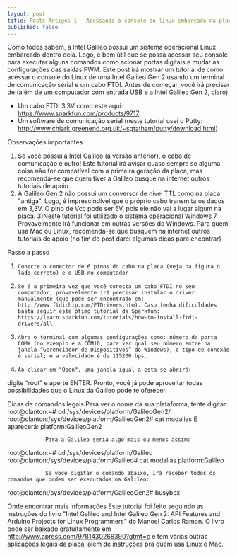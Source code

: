 ```yaml
---
layout: post
title: Posts Antigos 1 - Acessando o console do linux embarcado na placa Intel Galileo Gen 2
published: false
---
```

Como todos sabem, a Intel Galileo possui um sistema operacional Linux embarcado dentro dela. Logo, é bem útil que se possa acessar seu console para executar alguns comandos como acionar portas digitais e mudar as configurações das saídas PWM. Este post irá mostrar um tutorial de como acessar o console do Linux de uma Intel Galileo Gen 2 usando um terminal de comunicação serial e um cabo FTDI. Antes de começar, você irá precisar de:(além de um computador com entrada USB e a Intel Galileo Gen 2, claro)

- Um cabo FTDI 3,3V como este aqui: https://www.sparkfun.com/products/9717
- Um software de comunicação serial (neste tutorial usei o Putty: http://www.chiark.greenend.org.uk/~sgtatham/putty/download.html)

Observações importantes
1) Se você possui a Intel Galileo (a versão anterior), o cabo de comunicação é outro! Este tutorial irá avisar quase sempre se alguma coisa não for compatível com a primeira geração da placa, mas recomenda-se que quem tiver a Galileo busque na internet outros tutoriais de apoio.
2) A Galileo Gen 2 não possui um conversor de nível TTL como na placa "antiga". Logo, é imprescindível que o próprio cabo transmita os dados em 3,3V. O pino de Vcc pode ser 5V, pois ele não vai a lugar algum na placa.
3)Neste tutorial foi utilizado o sistema operacional Windows 7. Provavelmente irá funcionar em outras versões do Windows. Para quem usa Mac ou Linux, recomenda-se que busquem na internet outros tutoriais de apoio (no fim do post darei algumas dicas para encontrar)

Passo a passo

1)     Conecte o conector de 6 pinos do cabo na placa (veja na figura o lado correto) e o USB no computador



2)     Se é a primeira vez que você conecta um cabo FTDI no seu computador, provavelmente irá precisar instalar o driver manualmente (que pode ser encontrado em: http://www.ftdichip.com/FTDrivers.htm). Caso tenha dificuldades basta seguir este ótimo tutorial da Sparkfun: https://learn.sparkfun.com/tutorials/how-to-install-ftdi-drivers/all

3)     Abra o terminal com algumas configurações como: número da porta COMX (no exemplo é a COM10, para ver qual seu número entre na janela “Gerenciador de Dispositivos” do Windows); o tipo de conexão é serial; e a velocidade é de 115200 bps.




4)     Ao clicar em "Open", uma janela igual a esta se abrirá:




digite “root” e aperte ENTER. Pronto, você já pode aproveitar todas possibilidades que o Linux da Galileo pode te oferecer.

Dicas de comandos legais
                Para ver o nome da sua plataforma, tente digitar:
root@clanton:~# cd /sys/devices/platform/GalileoGen2/
root@clanton:/sys/devices/platform/GalileoGen2# cat modalias
                E aparecerá:
platform:GalileoGen2
                
                Para a Galileo seria algo mais ou menos assim:
root@clanton:~# cd /sys/devices/platform/Galileo
root@clanton:/sys/devices/platform/Galileo# cat modalias
platform:Galileo

                Se você digitar o comando abaixo, irá receber todos os comandos que podem ser executados na Galileo:

root@clanton:/sys/devices/platform/GalileoGen2# busybox


Onde encontrar mais informações
                Este tutorial foi feito seguindo as instruções do livro "Intel Galileo and Intel Galileo Gen 2: API Features and Arduino Projects for Linux Programmers" do Manoel Carlos Ramon. O livro pode ser baixado gratuitamente em http://www.apress.com/9781430268390?gtmf=c e tem várias outras aplicações legais da placa, além de instruções pra quem usa Linux e Mac.

